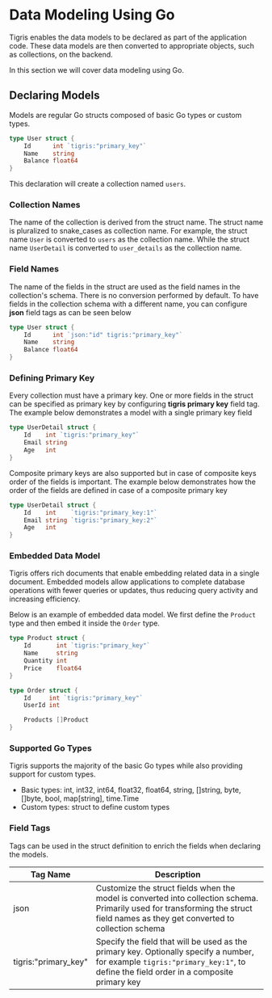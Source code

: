 # Data Modeling Using Go

Tigris enables the data models to be declared as part of the
application code. These data models are then converted to appropriate
objects, such as collections, on the backend.

In this section we will cover data modeling using Go.

## Declaring Models

Models are regular Go structs composed of basic Go types or custom types.

```go
type User struct {
    Id      int `tigris:"primary_key"`
    Name    string
    Balance float64
}
```

This declaration will create a collection named `users`.

### Collection Names

The name of the collection is derived from the struct name. The struct
name is pluralized to snake_cases as collection name. For example, the
struct name `User` is converted to `users` as the collection name. While
the struct name `UserDetail` is converted to `user_details` as the
collection name.

### Field Names

The name of the fields in the struct are used as the field names in the
collection's schema. There is no conversion performed by default. To have
fields in the collection schema with a different name, you can configure
**json** field tags as can be seen below

```go
type User struct {
    Id      int `json:"id" tigris:"primary_key"`
    Name    string
    Balance float64
}
```

### Defining Primary Key

Every collection must have a primary key. One or more fields in the struct
can be specified as primary key by configuring **tigris primary key** field
tag. The example below demonstrates a model with a single primary key field

```go
type UserDetail struct {
	Id    int `tigris:"primary_key"`
	Email string
	Age   int
}
```

Composite primary keys are also supported but in case of composite keys
order of the fields is important. The example below demonstrates
how the order of the fields are defined in case of a composite primary key

```go
type UserDetail struct {
	Id    int    `tigris:"primary_key:1"`
	Email string `tigris:"primary_key:2"`
	Age   int
}
```

### Embedded Data Model

Tigris offers rich documents that enable embedding related data in a single
document. Embedded models allow applications to complete database operations
with fewer queries or updates, thus reducing query activity and increasing
efficiency.

Below is an example of embedded data model. We first define the `Product`
type and then embed it inside the `Order` type.

```go
type Product struct {
	Id       int `tigris:"primary_key"`
	Name     string
	Quantity int
	Price    float64
}

type Order struct {
	Id     int `tigris:"primary_key"`
	UserId int

	Products []Product
}
```

### Supported Go Types

Tigris supports the majority of the basic Go types while also providing support
for custom types.

- Basic types: int, int32, int64, float32, float64, string, []string, byte,
  []byte, bool, map[string], time.Time
- Custom types: struct to define custom types

### Field Tags

Tags can be used in the struct definition to enrich the fields when
declaring the models.

| Tag Name             | Description                                                                                                                                                                       |
| -------------------- | --------------------------------------------------------------------------------------------------------------------------------------------------------------------------------- |
| json                 | Customize the struct fields when the model is converted into collection schema. Primarily used for transforming the struct field names as they get converted to collection schema |
| tigris:"primary_key" | Specify the field that will be used as the primary key. Optionally specify a number, for example `tigris:"primary_key:1"`, to define the field order in a composite primary key   |
